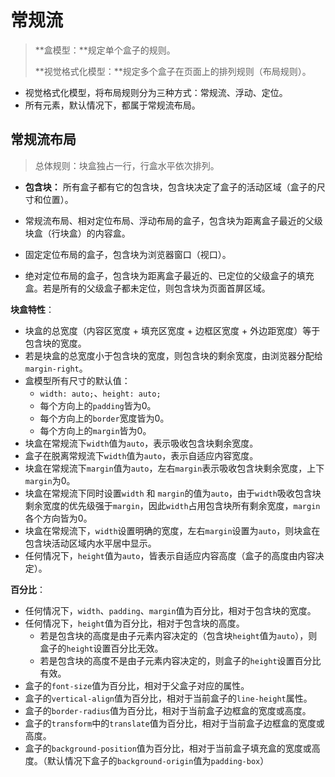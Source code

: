 # 常规流

> **盒模型：**规定单个盒子的规则。
>
> **视觉格式化模型：**规定多个盒子在页面上的排列规则（布局规则）。

- 视觉格式化模型，将布局规则分为三种方式：常规流、浮动、定位。
- 所有元素，默认情况下，都属于常规流布局。



## 常规流布局

> 总体规则：块盒独占一行，行盒水平依次排列。

- **包含块：** 所有盒子都有它的包含块，包含块决定了盒子的活动区域（盒子的尺寸和位置）。

- 常规流布局、相对定位布局、浮动布局的盒子，包含块为距离盒子最近的父级块盒（行块盒）的内容盒。
- 固定定位布局的盒子，包含块为浏览器窗口（视口）。
- 绝对定位布局的盒子，包含块为距离盒子最近的、已定位的父级盒子的填充盒。若是所有的父级盒子都未定位，则包含块为页面首屏区域。



**块盒特性**：

- 块盒的总宽度（内容区宽度 + 填充区宽度 + 边框区宽度 + 外边距宽度）等于包含块的宽度。
- 若是块盒的总宽度小于包含块的宽度，则包含块的剩余宽度，由浏览器分配给`margin-right`。
- 盒模型所有尺寸的默认值：
  - `width: auto;`、`height: auto;`
  - 每个方向上的`padding`皆为0。
  - 每个方向上的`border`宽度皆为0。
  - 每个方向上的`margin`皆为0。
- 块盒在常规流下`width`值为`auto`，表示吸收包含块剩余宽度。
- 盒子在脱离常规流下`width`值为`auto`，表示自适应内容宽度。
- 块盒在常规流下`margin`值为`auto`，左右`margin`表示吸收包含块剩余宽度，上下`margin`为0。
- 块盒在常规流下同时设置`width` 和 `margin`的值为`auto`，由于`width`吸收包含块剩余宽度的优先级强于`margin`，因此`width`占用包含块所有剩余宽度，`margin`各个方向皆为0。
- 块盒在常规流下，`width`设置明确的宽度，左右`margin`设置为`auto`，则块盒在包含块活动区域内水平居中显示。
- 任何情况下，`height`值为`auto`，皆表示自适应内容高度（盒子的高度由内容决定）。



**百分比**：

- 任何情况下，`width`、`padding`、`margin`值为百分比，相对于包含块的宽度。
- 任何情况下，`height`值为百分比，相对于包含块的高度。
  - 若是包含块的高度是由子元素内容决定的（包含块`height`值为`auto`），则盒子的`height`设置百分比无效。
  - 若是包含块的高度不是由子元素内容决定的，则盒子的`height`设置百分比有效。
- 盒子的`font-size`值为百分比，相对于父盒子对应的属性。
- 盒子的`vertical-align`值为百分比，相对于当前盒子的`line-height`属性。
- 盒子的`border-radius`值为百分比，相对于当前盒子边框盒的宽度或高度。
- 盒子的`transform`中的`translate`值为百分比，相对于当前盒子边框盒的宽度或高度。
- 盒子的`background-position`值为百分比，相对于当前盒子填充盒的宽度或高度。（默认情况下盒子的`background-origin`值为`padding-box`）





